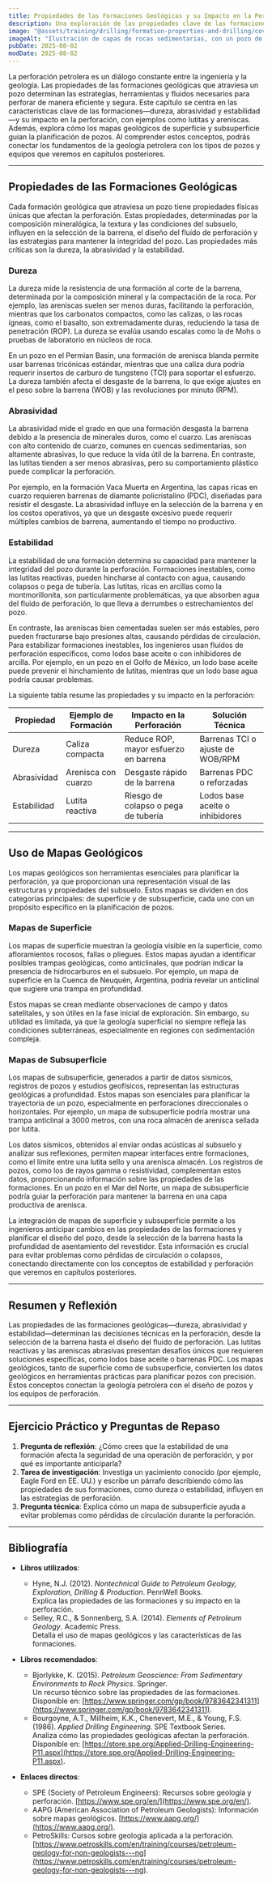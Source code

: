 ```yaml
---
title: Propiedades de las Formaciones Geológicas y su Impacto en la Perforación
description: Una exploración de las propiedades clave de las formaciones geológicas, como dureza, abrasividad y estabilidad, y su influencia en las operaciones de perforación. Este capítulo también aborda el uso de mapas geológicos para planificar pozos, conectando la geología con la ingeniería de perforación.
image: "@assets/training/drilling/formation-properties-and-drilling/cover.jpg"
imageAlt: "Ilustración de capas de rocas sedimentarias, con un pozo de perforación visible, que representa el diálogo entre geología e ingeniería"
pubDate: 2025-08-02
modDate: 2025-08-02
---
```


La perforación petrolera es un diálogo constante entre la ingeniería y la geología. Las propiedades de las formaciones geológicas que atraviesa un pozo determinan las estrategias, herramientas y fluidos necesarios para perforar de manera eficiente y segura. Este capítulo se centra en las características clave de las formaciones—dureza, abrasividad y estabilidad—y su impacto en la perforación, con ejemplos como lutitas y areniscas. Además, explora cómo los mapas geológicos de superficie y subsuperficie guían la planificación de pozos. Al comprender estos conceptos, podrás conectar los fundamentos de la geología petrolera con los tipos de pozos y equipos que veremos en capítulos posteriores.

---

## Propiedades de las Formaciones Geológicas

Cada formación geológica que atraviesa un pozo tiene propiedades físicas únicas que afectan la perforación. Estas propiedades, determinadas por la composición mineralógica, la textura y las condiciones del subsuelo, influyen en la selección de la barrena, el diseño del fluido de perforación y las estrategias para mantener la integridad del pozo. Las propiedades más críticas son la dureza, la abrasividad y la estabilidad.

### Dureza

La dureza mide la resistencia de una formación al corte de la barrena, determinada por la composición mineral y la compactación de la roca. Por ejemplo, las areniscas suelen ser menos duras, facilitando la perforación, mientras que los carbonatos compactos, como las calizas, o las rocas ígneas, como el basalto, son extremadamente duras, reduciendo la tasa de penetración (ROP). La dureza se evalúa usando escalas como la de Mohs o pruebas de laboratorio en núcleos de roca.

En un pozo en el Permian Basin, una formación de arenisca blanda permite usar barrenas tricónicas estándar, mientras que una caliza dura podría requerir insertos de carburo de tungsteno (TCI) para soportar el esfuerzo. La dureza también afecta el desgaste de la barrena, lo que exige ajustes en el peso sobre la barrena (WOB) y las revoluciones por minuto (RPM).

### Abrasividad

La abrasividad mide el grado en que una formación desgasta la barrena debido a la presencia de minerales duros, como el cuarzo. Las areniscas con alto contenido de cuarzo, comunes en cuencas sedimentarias, son altamente abrasivas, lo que reduce la vida útil de la barrena. En contraste, las lutitas tienden a ser menos abrasivas, pero su comportamiento plástico puede complicar la perforación.

Por ejemplo, en la formación Vaca Muerta en Argentina, las capas ricas en cuarzo requieren barrenas de diamante policristalino (PDC), diseñadas para resistir el desgaste. La abrasividad influye en la selección de la barrena y en los costos operativos, ya que un desgaste excesivo puede requerir múltiples cambios de barrena, aumentando el tiempo no productivo.

### Estabilidad

La estabilidad de una formación determina su capacidad para mantener la integridad del pozo durante la perforación. Formaciones inestables, como las lutitas reactivas, pueden hincharse al contacto con agua, causando colapsos o pega de tubería. Las lutitas, ricas en arcillas como la montmorillonita, son particularmente problemáticas, ya que absorben agua del fluido de perforación, lo que lleva a derrumbes o estrechamientos del pozo.

En contraste, las areniscas bien cementadas suelen ser más estables, pero pueden fracturarse bajo presiones altas, causando pérdidas de circulación. Para estabilizar formaciones inestables, los ingenieros usan fluidos de perforación específicos, como lodos base aceite o con inhibidores de arcilla. Por ejemplo, en un pozo en el Golfo de México, un lodo base aceite puede prevenir el hinchamiento de lutitas, mientras que un lodo base agua podría causar problemas.

La siguiente tabla resume las propiedades y su impacto en la perforación:

| **Propiedad**    | **Ejemplo de Formación** | **Impacto en la Perforación**                     | **Solución Técnica**                     |
|-------------------|--------------------------|--------------------------------------------------|------------------------------------------|
| Dureza            | Caliza compacta          | Reduce ROP, mayor esfuerzo en barrena            | Barrenas TCI o ajuste de WOB/RPM         |
| Abrasividad       | Arenisca con cuarzo      | Desgaste rápido de la barrena                   | Barrenas PDC o reforzadas               |
| Estabilidad       | Lutita reactiva          | Riesgo de colapso o pega de tubería             | Lodos base aceite o inhibidores          |

---

## Uso de Mapas Geológicos

Los mapas geológicos son herramientas esenciales para planificar la perforación, ya que proporcionan una representación visual de las estructuras y propiedades del subsuelo. Estos mapas se dividen en dos categorías principales: de superficie y de subsuperficie, cada uno con un propósito específico en la planificación de pozos.

### Mapas de Superficie

Los mapas de superficie muestran la geología visible en la superficie, como afloramientos rocosos, fallas o pliegues. Estos mapas ayudan a identificar posibles trampas geológicas, como anticlinales, que podrían indicar la presencia de hidrocarburos en el subsuelo. Por ejemplo, un mapa de superficie en la Cuenca de Neuquén, Argentina, podría revelar un anticlinal que sugiere una trampa en profundidad.

Estos mapas se crean mediante observaciones de campo y datos satelitales, y son útiles en la fase inicial de exploración. Sin embargo, su utilidad es limitada, ya que la geología superficial no siempre refleja las condiciones subterráneas, especialmente en regiones con sedimentación compleja.

### Mapas de Subsuperficie

Los mapas de subsuperficie, generados a partir de datos sísmicos, registros de pozos y estudios geofísicos, representan las estructuras geológicas a profundidad. Estos mapas son esenciales para planificar la trayectoria de un pozo, especialmente en perforaciones direccionales o horizontales. Por ejemplo, un mapa de subsuperficie podría mostrar una trampa anticlinal a 3000 metros, con una roca almacén de arenisca sellada por lutita.

Los datos sísmicos, obtenidos al enviar ondas acústicas al subsuelo y analizar sus reflexiones, permiten mapear interfaces entre formaciones, como el límite entre una lutita sello y una arenisca almacén. Los registros de pozos, como los de rayos gamma o resistividad, complementan estos datos, proporcionando información sobre las propiedades de las formaciones. En un pozo en el Mar del Norte, un mapa de subsuperficie podría guiar la perforación para mantener la barrena en una capa productiva de arenisca.

La integración de mapas de superficie y subsuperficie permite a los ingenieros anticipar cambios en las propiedades de las formaciones y planificar el diseño del pozo, desde la selección de la barrena hasta la profundidad de asentamiento del revestidor. Esta información es crucial para evitar problemas como pérdidas de circulación o colapsos, conectando directamente con los conceptos de estabilidad y perforación que veremos en capítulos posteriores.

---

## Resumen y Reflexión

Las propiedades de las formaciones geológicas—dureza, abrasividad y estabilidad—determinan las decisiones técnicas en la perforación, desde la selección de la barrena hasta el diseño del fluido de perforación. Las lutitas reactivas y las areniscas abrasivas presentan desafíos únicos que requieren soluciones específicas, como lodos base aceite o barrenas PDC. Los mapas geológicos, tanto de superficie como de subsuperficie, convierten los datos geológicos en herramientas prácticas para planificar pozos con precisión. Estos conceptos conectan la geología petrolera con el diseño de pozos y los equipos de perforación.

---

## Ejercicio Práctico y Preguntas de Repaso

1. **Pregunta de reflexión**: ¿Cómo crees que la estabilidad de una formación afecta la seguridad de una operación de perforación, y por qué es importante anticiparla?
2. **Tarea de investigación**: Investiga un yacimiento conocido (por ejemplo, Eagle Ford en EE. UU.) y escribe un párrafo describiendo cómo las propiedades de sus formaciones, como dureza o estabilidad, influyen en las estrategias de perforación.
3. **Pregunta técnica**: Explica cómo un mapa de subsuperficie ayuda a evitar problemas como pérdidas de circulación durante la perforación.

---

## Bibliografía

- **Libros utilizados**:
  - Hyne, N.J. (2012). *Nontechnical Guide to Petroleum Geology, Exploration, Drilling & Production*. PennWell Books.  
    Explica las propiedades de las formaciones y su impacto en la perforación.
  - Selley, R.C., & Sonnenberg, S.A. (2014). *Elements of Petroleum Geology*. Academic Press.  
    Detalla el uso de mapas geológicos y las características de las formaciones.

- **Libros recomendados**:
  - Bjorlykke, K. (2015). *Petroleum Geoscience: From Sedimentary Environments to Rock Physics*. Springer.  
    Un recurso técnico sobre las propiedades de las formaciones. Disponible en: [https://www.springer.com/gp/book/9783642341311](https://www.springer.com/gp/book/9783642341311).
  - Bourgoyne, A.T., Millheim, K.K., Chenevert, M.E., & Young, F.S. (1986). *Applied Drilling Engineering*. SPE Textbook Series.  
    Analiza cómo las propiedades geológicas afectan la perforación. Disponible en: [https://store.spe.org/Applied-Drilling-Engineering-P11.aspx](https://store.spe.org/Applied-Drilling-Engineering-P11.aspx).

- **Enlaces directos**:
  - SPE (Society of Petroleum Engineers): Recursos sobre geología y perforación. [https://www.spe.org/en/](https://www.spe.org/en/).
  - AAPG (American Association of Petroleum Geologists): Información sobre mapas geológicos. [https://www.aapg.org/](https://www.aapg.org/).
  - PetroSkills: Cursos sobre geología aplicada a la perforación. [https://www.petroskills.com/en/training/courses/petroleum-geology-for-non-geologists---ng](https://www.petroskills.com/en/training/courses/petroleum-geology-for-non-geologists---ng).